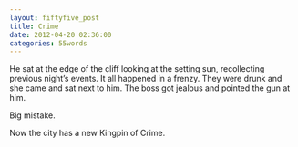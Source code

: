 ```yaml
---
layout: fiftyfive_post
title: Crime
date: 2012-04-20 02:36:00
categories: 55words
---
```


He sat at the edge of the cliff looking at the setting sun, recollecting previous night’s events. It all happened in a frenzy. They were drunk and she came and sat next to him. The boss got jealous and pointed the gun at him.

Big mistake.

Now the city has a new Kingpin of Crime.

